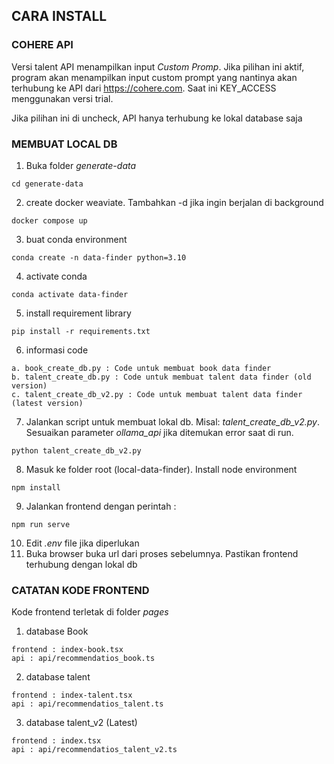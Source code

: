 ## CARA INSTALL
### COHERE API
Versi talent API menampilkan input *Custom Promp*. Jika pilihan ini aktif, program akan menampilkan
input custom prompt yang nantinya akan terhubung ke API dari https://cohere.com.
Saat ini KEY_ACCESS menggunakan versi trial. 

Jika pilihan ini di uncheck, API hanya terhubung ke lokal database saja

### MEMBUAT LOCAL DB
1. Buka folder *generate-data*
```
cd generate-data
```
2. create docker weaviate. Tambahkan -d jika ingin berjalan di background
```
docker compose up
```
3. buat conda environment
```
conda create -n data-finder python=3.10
```
4. activate conda
```
conda activate data-finder
```
5. install requirement library
```
pip install -r requirements.txt
```
6. informasi code
```
a. book_create_db.py : Code untuk membuat book data finder
b. talent_create_db.py : Code untuk membuat talent data finder (old version)
c. talent_create_db_v2.py : Code untuk membuat talent data finder (latest version)
```
7. Jalankan script untuk membuat lokal db. Misal: *talent_create_db_v2.py*. Sesuaikan parameter *ollama_api* jika ditemukan error saat di run.
```
python talent_create_db_v2.py
```
8. Masuk ke folder root (local-data-finder). Install node environment
```
npm install
```
9. Jalankan frontend dengan perintah :
```
npm run serve
```
10. Edit *.env* file jika diperlukan
11. Buka browser buka url dari proses sebelumnya. Pastikan frontend terhubung dengan lokal db


### CATATAN KODE FRONTEND
Kode frontend terletak di folder *pages*
1. database Book
```
frontend : index-book.tsx
api : api/recommendatios_book.ts
```
2. database talent
```
frontend : index-talent.tsx
api : api/recommendatios_talent.ts
```
3. database talent_v2 (Latest)
```
frontend : index.tsx
api : api/recommendatios_talent_v2.ts
```